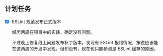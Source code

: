 ## 计划任务

- [x] ESLint 规范发布正式版本

  经历两周在项目中的实践，确定没有问题。

  不过晚上修复线上问题发布补丁版本，发现有 ESLint 报错情况，按说应该能在这两周的开发中发现，但却没有，现在也只能猜测是 ESLint 缓存的原因。
